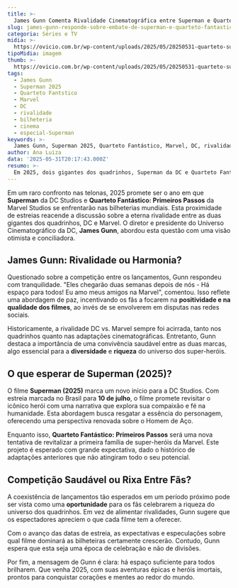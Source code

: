 ```yaml
---
title: >-
  James Gunn Comenta Rivalidade Cinematográfica entre Superman e Quarteto Fantástico
slug: james-gunn-responde-sobre-embate-de-superman-e-quarteto-fantastico-nos-cinemas
categoria: Séries e TV
midia: >-
  https://ovicio.com.br/wp-content/uploads/2025/05/20250531-quarteto-superman.webp
tipoMidia: imagem
thumb: >-
  https://ovicio.com.br/wp-content/uploads/2025/05/20250531-quarteto-superman.webp
tags:
  - James Gunn
  - Superman 2025
  - Quarteto Fantstico
  - Marvel
  - DC
  - rivalidade
  - bilheteria
  - cinema
  - especial-Superman
keywords: >-
  James Gunn, Superman 2025, Quarteto Fantástico, Marvel, DC, rivalidade, bilheteria, cinema
author: Ana Luiza
data: '2025-05-31T20:17:43.000Z'
resumo: >-
  Em 2025, dois gigantes dos quadrinhos, Superman da DC e Quarteto Fantástico da Marvel, entrarão em cartaz quase simultaneamente. James Gunn, chefe do DCU, minimiza a competição, destacando a harmonia entre as duas produtoras.
---
```


Em um raro confronto nas telonas, 2025 promete ser o ano em que **Superman** da DC Studios e **Quarteto Fantástico: Primeiros Passos** da Marvel Studios se enfrentarão nas bilheterias mundiais. Esta proximidade de estreias reacende a discussão sobre a eterna rivalidade entre as duas gigantes dos quadrinhos, DC e Marvel. O diretor e presidente do Universo Cinematográfico da DC, **James Gunn**, abordou esta questão com uma visão otimista e conciliadora.

## James Gunn: Rivalidade ou Harmonia?

Questionado sobre a competição entre os lançamentos, Gunn respondeu com tranquilidade. "Eles chegarão duas semanas depois de nós - Há espaço para todos! Eu amo meus amigos na Marvel", comentou. Isso reflete uma abordagem de paz, incentivando os fãs a focarem na **positividade e na qualidade dos filmes**, ao invés de se envolverem em disputas nas redes sociais.

Historicamente, a rivalidade DC vs. Marvel sempre foi acirrada, tanto nos quadrinhos quanto nas adaptações cinematográficas. Entretanto, Gunn destaca a importância de uma convivência saudável entre as duas marcas, algo essencial para a **diversidade** e **riqueza** do universo dos super-heróis.

## O que esperar de Superman (2025)?

O filme **Superman (2025)** marca um novo início para a DC Studios. Com estreia marcada no Brasil para **10 de julho**, o filme promete revisitar o icônico herói com uma narrativa que explora sua compaixão e fé na humanidade. Esta abordagem busca resgatar a essência do personagem, oferecendo uma perspectiva renovada sobre o Homem de Aço.

Enquanto isso, **Quarteto Fantástico: Primeiros Passos** será uma nova tentativa de revitalizar a primeira família de super-heróis da Marvel. Este projeto é esperado com grande expectativa, dado o histórico de adaptações anteriores que não atingiram todo o seu potencial.

## Competição Saudável ou Rixa Entre Fãs?

A coexistência de lançamentos tão esperados em um período próximo pode ser vista como uma **oportunidade** para os fãs celebrarem a riqueza do universo dos quadrinhos. Em vez de alimentar rivalidades, Gunn sugere que os espectadores apreciem o que cada filme tem a oferecer.

Com o avanço das datas de estreia, as expectativas e especulações sobre qual filme dominará as bilheteiras certamente crescerão. Contudo, Gunn espera que esta seja uma época de celebração e não de divisões.

Por fim, a mensagem de Gunn é clara: há espaço suficiente para todos brilharem. Que venha 2025, com suas aventuras épicas e heróis imortais, prontos para conquistar corações e mentes ao redor do mundo.